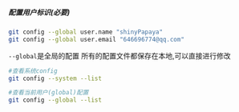 ##### 配置用户标识(必要)
```bash
git config --global user.name "shinyPapaya"
git config --global user.email "646696774@qq.com"
```
`--global`是全局的配置
所有的配置文件都保存在本地,可以直接进行修改
```bash
#查看系统config
git config --system --list

#查看当前用户(global)配置
git config --global --list
```
